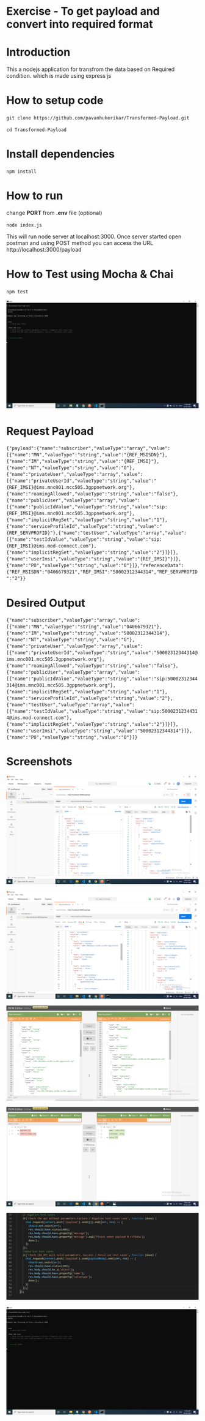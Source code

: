 # Exercise - To get payload and convert into required format
# Introduction
This a nodejs application for transfrom the data based on Required condition. which is made using express js
# How to setup code
`git clone https://github.com/pavanhukerikar/Transformed-Payload.git`

`cd Transformed-Payload`
# Install dependencies
`npm install`
# How to run
change **PORT** from **.env**  file (optional)

`node index.js`

This will run node server at localhost:3000. Once server started open postman and using POST method you can access the URL http://localhost:3000/payload

# How to Test using Mocha & Chai
`npm test`

[![Response](https://github.com/pavanhukerikar/Transformed-Payload/blob/master/screenshots/testCaseResult.png "Response")](https://github.com/pavanhukerikar/Transformed-Payload/blob/master/screenshots/testCaseResult.png "Response")

# Request Payload
`{"payload":{"name":"subscriber","valueType":"array","value":[{"name":"MN","valueType":"string","value":"{REF_MSISDN}"},{"name":"IM","valueType":"string","value":"{REF_IMSI}"},{"name":"NT","valueType":"string","value":"G"},{"name":"privateUser","valueType":"array","value":[{"name":"privateUserId","valueType":"string","value":"{REF_IMSI}@ims.mnc001.mcc505.3gppnetwork.org"},{"name":"roamingAllowed","valueType":"string","value":"false"},{"name":"publicUser","valueType":"array","value":[{"name":"publicIdValue","valueType":"string","value":"sip:{REF_IMSI}@ims.mnc001.mcc505.3gppnetwork.org"},{"name":"implicitRegSet","valueType":"string","value":"1"},{"name":"serviceProfileId","valueType":"string","value":"{REF_SERVPROFID}"},{"name":"testUser","valueType":"array","value":[{"name":"testIdValue","valueType":"string","value":"sip:{REF_IMSI}@ims.mod-connect.com"},{"name":"implicitRegSet","valueType":"string","value":"2"}]}]},{"name":"userImsi","valueType":"string","value":"{REF_IMSI}"}]},{"name":"PO","valueType":"string","value":"0"}]},"referenceData":{"REF_MSISDN":"0406679321","REF_IMSI":"50002312344314","REF_SERVPROFID":"2"}}`

# Desired Output
`{"name":"subscriber","valueType":"array","value":[{"name":"MN","valueType":"string","value":"0406679321"},{"name":"IM","valueType":"string","value":"50002312344314"},{"name":"NT","valueType":"string","value":"G"},{"name":"privateUser","valueType":"array","value":[{"name":"privateUserId","valueType":"string","value":"50002312344314@ims.mnc001.mcc505.3gppnetwork.org"},{"name":"roamingAllowed","valueType":"string","value":"false"},{"name":"publicUser","valueType":"array","value":[{"name":"publicIdValue","valueType":"string","value":"sip:50002312344314@ims.mnc001.mcc505.3gppnetwork.org"},{"name":"implicitRegSet","valueType":"string","value":"1"},{"name":"serviceProfileId","valueType":"string","value":"2"},{"name":"testUser","valueType":"array","value":[{"name":"testIdValue","valueType":"string","value":"sip:50002312344314@ims.mod-connect.com"},{"name":"implicitRegSet","valueType":"string","value":"2"}]}]},{"name":"userImsi","valueType":"string","value":"50002312344314"}]},{"name":"PO","valueType":"string","value":"0"}]}`

# Screenshots
[![Response](https://github.com/pavanhukerikar/Transformed-Payload/blob/master/screenshots/image1.png "Response")](https://github.com/pavanhukerikar/Transformed-Payload/blob/master/screenshots/image1.png "Response")

[![Response](https://github.com/pavanhukerikar/Transformed-Payload/blob/master/screenshots/image2.png "Response")](https://github.com/pavanhukerikar/Transformed-Payload/blob/master/screenshots/image2.png "Response")

[![Response](https://github.com/pavanhukerikar/Transformed-Payload/blob/master/screenshots/jsonEditorResponseScreen.png "Response")](https://github.com/pavanhukerikar/Transformed-Payload/blob/master/screenshots/jsonEditorResponseScreen.png "Response")

[![Response](https://github.com/pavanhukerikar/Transformed-Payload/blob/master/screenshots/response2.png "Response")](https://github.com/pavanhukerikar/Transformed-Payload/blob/master/screenshots/response2.png "Response")

[![Response](https://github.com/pavanhukerikar/Transformed-Payload/blob/master/screenshots/testCases.png "Response")](https://github.com/pavanhukerikar/Transformed-Payload/blob/master/screenshots/testCases.png "Response")

[![Response](https://github.com/pavanhukerikar/Transformed-Payload/blob/master/screenshots/testCaseResult.png "Response")](https://github.com/pavanhukerikar/Transformed-Payload/blob/master/screenshots/testCaseResult.png "Response")